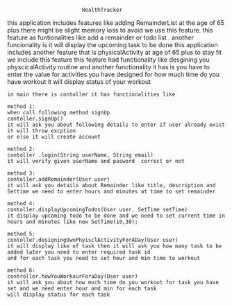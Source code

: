                             HealthTracker

   this application includes features like adding RemainderList at the age of 65 plus
   there might be slight memory loss to avoid we use this feature. this feature as funtionalities like
   add a remainder or todo list . another funcionality is it will display the upcoming task to be done
   this application includes another feature that is physicalActivity at age of 65 plus to
   stay fit we include this feature
   this feature had functionality like desgining you physcicalActivity routine
   and another functionality it has is you have to enter the value for activities you have
   designed for how much time do you have workout it will display status of your workout

    in main there is contoller it has functionalities like

    method 1:
    when call following method signUp
    contoller.signUp()
    it will ask you about following details to enter if user already exist it will throw excption
    or else it will create account

    method 2:
    contoller .login(String userName, String email)
    it will verify given userName and pasword  correct or not

    method 3:
    contoller.addRemainder(User user)
    it will ask you details about Remainder like title, description and Settime we need to enter hours and minutes at time to set remainder

    method 4:
    contoller.displayUpcomingTodos(User user, SetTime setTime)
    it display upcoming todo to be done and we need to set current time in hours and minutes like new SetTime(10,30);

    method 5:
    contoller.designingOwnPhyisclActivityForADay(User user)
    it will display like of task then it will ask you how many task to be added later you need to enter required task id
    and for each task you need to set hour and min time to workout

    method 6:
    controller.howYouWorkourForaDay(User user)
    it will ask you about how much time do you workout for task you have set and we need enter hour and min for each task
    will display status for each task
